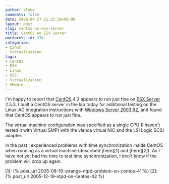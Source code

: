```yaml
---
author: slowe
comments: false
date: 2006-04-27 11:25:36+00:00
layout: post
slug: centos-on-esx-server
title: CentOS on ESX Server
wordpress_id: 234
categories:
- Linux
- Virtualization
tags:
- CentOS
- ESX
- Linux
- OSS
- Virtualization
- VMware
---
```


I'm happy to report that [CentOS](http://www.centos.org/) 4.3 appears to run just fine on [ESX Server](http://www.vmware.com/products/esx/) 2.5.3. I built a CentOS server in the lab today for additional testing on the Linux-AD integration instructions with [Windows Server 2003 R2](http://www.microsoft.com/windowsserver2003/), and found that CentOS appears to run just fine.

The virtual machine configuration was specified as a single CPU (I haven't tested it with Virtual SMP) with the vlance virtual NIC and the LSI Logic SCSI adapter.

In the past I experienced problems with time synchronization inside CentOS when running as a virtual machine (described [here][1] and [here][2]). As I have not yet had the time to test time synchronization, I don't know if the problem will crop up again.

[1]: {% post_url 2005-08-16-strange-ntpd-problem-on-centos-41 %}
[2]: {% post_url 2005-12-19-ntpd-on-centos-42 %}
